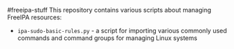 #freeipa-stuff
This repository contains various scripts about managing FreeIPA resources:

* ``ipa-sudo-basic-rules.py`` - a script for importing various commonly used commands and command groups for managing Linux systems

